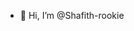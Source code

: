 - 👋 Hi, I’m @Shafith-rookie

<!---
Shafith-rookie/Shafith-rookie is a ✨ special ✨ repository because its `README.md` (this file) appears on your GitHub profile.
You can click the Preview link to take a look at your changes.
--->
